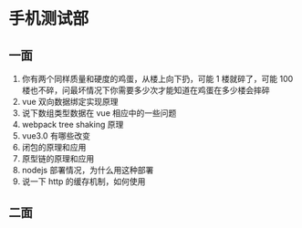 # 手机测试部

## 一面

1. 你有两个同样质量和硬度的鸡蛋，从楼上向下扔，可能 1 楼就碎了，可能 100 楼也不碎，问最坏情况下你需要多少次才能知道在鸡蛋在多少楼会摔碎
2. vue 双向数据绑定实现原理
3. 说下数组类型数据在 vue 相应中的一些问题
4. webpack tree shaking 原理
5. vue3.0 有哪些改变
6. 闭包的原理和应用
7. 原型链的原理和应用
8. nodejs 部署情况，为什么用这种部署
9. 说一下 http 的缓存机制，如何使用

## 二面
